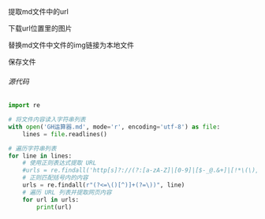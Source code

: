 提取md文件中的url

下载url位置里的图片

替换md文件中文件的img链接为本地文件

保存文件

###### 源代码

```python
import re

# 将文件内容读入字符串列表
with open('GH运算器.md', mode='r', encoding='utf-8') as file:
    lines = file.readlines()

# 遍历字符串列表
for line in lines:
    # 使用正则表达式提取 URL
    #urls = re.findall('http[s]?://(?:[a-zA-Z]|[0-9]|[$-_@.&+]|[!*\(\),]|(?:%[0-9a-fA-F][0-9a-fA-F]))+', line)
    # 正则匹配括号内的内容
    urls = re.findall(r"(?<=\()[^)]+(?=\))", line)
    # 遍历 URL 列表并提取网页内容
    for url in urls:
        print(url)

```

